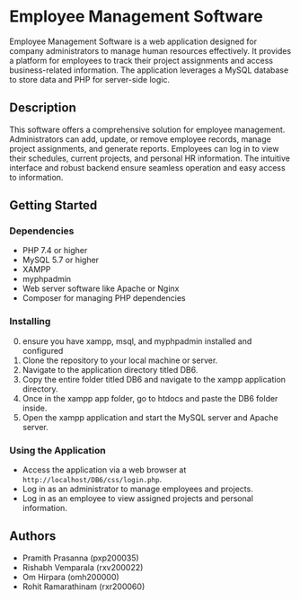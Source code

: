 # Employee Management Software

Employee Management Software is a web application designed for company administrators to manage human resources effectively. It provides a platform for employees to track their project assignments and access business-related information. The application leverages a MySQL database to store data and PHP for server-side logic.

## Description

This software offers a comprehensive solution for employee management. Administrators can add, update, or remove employee records, manage project assignments, and generate reports. Employees can log in to view their schedules, current projects, and personal HR information. The intuitive interface and robust backend ensure seamless operation and easy access to information.

## Getting Started

### Dependencies
- PHP 7.4 or higher
- MySQL 5.7 or higher
- XAMPP
- myphpadmin
- Web server software like Apache or Nginx
- Composer for managing PHP dependencies

### Installing
0. ensure you have xampp, msql, and myphpadmin installed and configured
1. Clone the repository to your local machine or server.
2. Navigate to the application directory titled DB6.
3. Copy the entire folder titled DB6 and navigate to the xampp application directory.
4. Once in the xampp app folder, go to htdocs and paste the DB6 folder inside.
5. Open the xampp application and start the MySQL server and Apache server.

### Using the Application
- Access the application via a web browser at `http://localhost/DB6/css/login.php`.
- Log in as an administrator to manage employees and projects.
- Log in as an employee to view assigned projects and personal information.

## Authors

- Pramith Prasanna (pxp200035)
- Rishabh Vemparala (rxv200022)
- Om Hirpara (omh200000)
- Rohit Ramarathinam (rxr200060)
